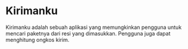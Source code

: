 # Kirimanku
Kirimanku adalah sebuah aplikasi yang memungkinkan pengguna untuk mencari paketnya dari resi yang dimasukkan. Pengguna juga dapat menghitung ongkos kirim.
